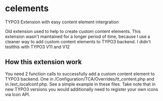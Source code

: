 # celements
TYPO3 Extension with easy content element intergration

Old extension used to help to create custom content elements. This extension wasn't maintained for a longer period of time, because I use a cleaner way to add custom content elements to TYPO3 backend. I didn't testthis with TYPO3 V11 and V12

## How this extension work

You need 2 function calls to successfully add a custom content element to TYPO3 backend. One in /Configuration/TCA/Overrides/tt_content.php and in /ext_localconf.php. See a simple example in these files. Take note that in new TYPO3 versions you would additionally need to register your own icons via Icon API.  
